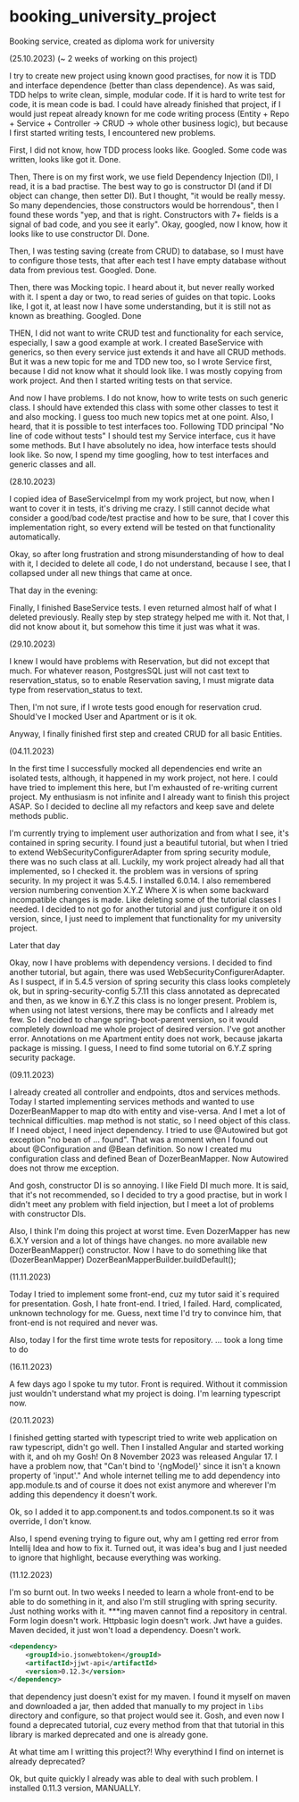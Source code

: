 # booking_university_project

Booking service, created as diploma work for university

(25.10.2023) (~ 2 weeks of working on this project)

I try to create new project using known good practises, for now it is TDD and interface dependence
(better than class dependence). As was said, TDD helps to write clean, simple, modular code.
If it is hard to write test for code, it is mean code is bad. I could have already finished that project,
if I would just repeat already known for me code writing process
(Entity + Repo + Service + Controller -> CRUD -> whole other business logic),
but because I first started writing tests, I encountered new problems.

First, I did not know, how TDD process looks like. Googled. Some code was written, looks like got it.
Done.

Then, There is on my first work, we use field Dependency Injection (DI), I read, it is a bad practise.
The best way to go is constructor DI (and if DI object can change, then setter DI). But I thought,
"it would be really messy. So many dependencies, those constructors would be horrendous", then I found
these words "yep, and that is right. Constructors with 7+ fields is a signal of bad code,
and you see it early". Okay, googled, now I know, how it looks like to use constructor DI. Done.

Then, I was testing saving (create from CRUD) to database, so I must have to configure those tests,
that after each test I have empty database without data from previous test. Googled. Done.

Then, there was Mocking topic. I heard about it, but never really worked with it. I spent a day or two,
to read series of guides on that topic. Looks like, I got it, at least now I have some understanding,
but it is still not as known as breathing. Googled. Done

THEN, I did not want to write CRUD test and functionality for each service, especially,
I saw a good example at work. I created BaseService with generics, so then every service just extends it
and have all CRUD methods. But it was a new topic for me and TDD new too, so I wrote Service first,
because I did not know what it should look like. I was mostly copying from work project.
And then I started writing tests on that service.

And now I have problems. I do not know, how to write tests on such generic class. I should have extended
this class with some other classes to test it and also mocking. I guess too much new topics met at one point.
Also, I heard, that it is possible to test interfaces too. Following TDD principal "No line of code
without tests" I should test my Service interface, cus it have some methods.
But I have absolutely no idea, how interface tests should look like. So now,
I spend my time googling, how to test interfaces and generic classes and all.

(28.10.2023)

I copied idea of BaseServiceImpl from my work project, but now, when I want to cover it in tests, it's driving me crazy.
I still cannot decide what consider a good/bad code/test practise and how to be sure, that I cover this implementation
right, so every extend will be tested on that functionality automatically.

Okay, so after long frustration and strong misunderstanding of how to deal with it, I decided to delete all code,
I do not understand, because I see, that I collapsed under all new things that came at once.

That day in the evening:

Finally, I finished BaseService tests. I even returned almost half of what I deleted previously.
Really step by step strategy helped me with it. Not that, I did not know about it, but somehow this time it just
was what it was.

(29.10.2023)

I knew I would have problems with Reservation, but did not except that much. For whatever reason, PostgresSQL just will
not cast text to reservation_status, so to enable Reservation saving, I must migrate data type from reservation_status
to text.

Then, I'm not sure, if I wrote tests good enough for reservation crud. Should've I mocked User and Apartment or is it ok.

Anyway, I finally finished first step and created CRUD for all basic Entities.

(04.11.2023)

In the first time I successfully mocked all dependencies end write an isolated tests, although, it happened in my work
project, not here. I could have tried to implement this here, but I'm exhausted of re-writing current project.
My enthusiasm is not infinite and I already want to finish this project ASAP. So I decided to decline all my refactors
and keep save and delete methods public. 

I'm currently trying to implement user authorization and from what I see, it's contained in spring security. I found just 
a beautiful tutorial, but when I tried to extend WebSecurityConfigurerAdapter from spring security module, there was no
such class at all. Luckily, my work project already had all that implemented, so I checked it. the problem was in versions
of spring security. In my project it was 5.4.5. I installed 6.0.14. I also remembered version numbering convention X.Y.Z
Where X is when some backward incompatible changes is made. Like deleting some of the tutorial classes I needed. I decided
to not go for another tutorial and just configure it on old version, since, I just need to implement that functionality 
for my university project. 

Later that day

Okay, now I have problems with dependency versions. I decided to find another tutorial, but again, there was 
used WebSecurityConfigurerAdapter. As I suspect, if in 5.4.5 version of spring security this class looks completely ok,
but in spring-security-config 5.7.11 this class annotated as deprecated and then, as we know in 6.Y.Z this class is no 
longer present. Problem is, when using not latest versions, there may be conflicts and I already met few. So I decided 
to change spring-boot-parent version, so it would completely download me whole project of desired version. I've got another
error. Annotations on me Apartment entity does not work, because jakarta package is missing. I guess, I need to find 
some tutorial on 6.Y.Z spring security package.

(09.11.2023)

I already created all controller and endpoints, dtos and services methods. Today I started implementing services methods
and wanted to use DozerBeanMapper to map dto with entity and vise-versa. And I met a lot of technical difficulties.
map method is not static, so I need object of this class. If I need object, I need inject dependency. I tried to use
@Autowired but got exception "no bean of ... found". That was a moment when I found out about @Configuration and @Bean 
definition. So now I created mu configuration class and defined Bean of DozerBeanMapper. Now Autowired does not throw me 
exception. 

And gosh, constructor DI is so annoying. I like Field DI much more. It is said, that it's not recommended, so I decided
to try a good practise, but in work I didn't meet any problem with field injection, but I meet a lot of problems with
constructor DIs.

Also, I think I'm doing this project at worst time. Even DozerMapper has new 6.X.Y version and a lot of things have changes.
no more available new DozerBeanMapper() constructor. 
Now I have to do something like that (DozerBeanMapper) DozerBeanMapperBuilder.buildDefault();

(11.11.2023)

Today I tried to implement some front-end, cuz my tutor said it`s required for presentation. Gosh, I hate front-end. 
I tried, I failed. Hard, complicated, unknown technology for me. Guess, next time I'd try to convince him, 
that front-end is not required and never was.

Also, today I for the first time wrote tests for repository. ... took a long time to do

(16.11.2023)

A few days ago I spoke tu my tutor. Front is required. Without it commission just wouldn't understand what my 
project is doing.
I'm learning typescript now.

(20.11.2023)

I finished getting started with typescript tried to write web application on raw typescript, didn't go well.
Then I installed Angular and started working with it, and oh my Gosh! On 8 November 2023 was released Angular 17. 
I have a problem now, that "Can't bind to '{ngModel}' since it isn't a known property of 'input'." And whole internet 
telling me to add dependency into app.module.ts and of course it does not exist anymore and wherever I'm adding this
dependency it doesn't work.

Ok, so I added it to app.component.ts and todos.component.ts so it was override, I don't know.

Also, I spend evening trying to figure out, why am I getting red error from Intellij Idea and how to fix it. Turned out,
it was idea's bug and I just needed to ignore that highlight, because everything was working.

(11.12.2023)

I'm so burnt out. In two weeks I needed to learn a whole front-end to be able to do something in it, and also I'm still
strugling with spring security. Just nothing works with it. ***ing maven cannot find a repository in central. Form login
doesn't work. Httpbasic login doesn't work. Jwt have a guides. Maven decided, it just won't load a dependency. Doesn't work.

```xml
<dependency>
    <groupId>io.jsonwebtoken</groupId>
    <artifactId>jjwt-api</artifactId>
    <version>0.12.3</version>
</dependency>
``` 
that dependency just doesn't exist for my maven. I found it myself on maven and downloaded a jar, then added that manually 
to my project in `libs` directory and configure, so that project would see it. Gosh, and even now I found a deprecated 
tutorial, cuz every method from that that tutorial in this library is marked deprecated and one is already gone.

At what time am I writting this project?! Why everythind I find on internet is already deprecated?

Ok, but quite quickly I already was able to deal with such problem. I installed 0.11.3 version, MANUALLY.

